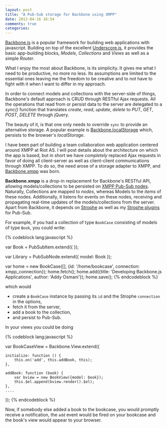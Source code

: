 ```yaml
---
layout: post
title: "A Pub-Sub storage for Backbone using XMPP"
date: 2012-04-16 16:54
comments: true
categories:
---
```


[Backbone.js](http://documentcloud.github.com/backbone/) is a popular framework for building web applications with javascript. Building on top of the excellent [Underscore.js](http://documentcloud.github.com/underscore), it provides the basic app-building blocks, *Models*, *Collections* and *Views* as well as a simple *Router*.

What I enjoy the most about Backbone, is its simplicity. It gives me what I need to be productive, no more no less. Its assumptions are limited to the essential ones leaving me the freedom to be creative and to not have to fight with it when I want to differ in my approach.

In order to connect models and collections with the server-side of things, Backbone's default approach is CRUD through RESTful Ajax requests. All the operations that read from or persist data to the server are delegated to a *sync()* function that translates *create*, *read*, *update*, *delete* to *PUT*, *GET*, *POST*, *DELETE* through jQuery.

The beauty of it, is that one only needs to override `sync` to provide an alternative storage. A popular example is [Backbone.localStorage](https://github.com/jeromegn/Backbone.localStorage) which, persists to the browser's *localStorage*.

I have been part of building a team collaboration web application centered around XMPP at Riot AS. I will post details about the architecture on which the app is based, but in short we have *completely* replaced Ajax requests in favor of doing all client-server as well as client-client communications through XMPP. To do so, the need arose of a storage adapter to XMPP, and [Backbone.xmpp](https://github.com/ggozad/Backbone.xmpp) was born.

**Backbone.xmpp** is a drop-in replacement for Backbone's RESTful API, allowing models/collections to be persisted on [XMPP Pub-Sub nodes](http://xmpp.org/extensions/xep-0060.html). Naturally, Collections are mapped to *nodes*, whereas Models to the *items* of these nodes. Additionally, it listens for events on these nodes, receiving and propagating real-time updates of the models/collections from the server. Apart from Backbone, it depends on [Strophe](http://github.com/metajack/strophejs) as well as my [Strophe plugins](http://github.com/ggozad/strophe.plugins) for Pub-Sub.

For example, if you had a collection of type `BookCase` consisting of models of type `Book`, you could write:


{% codeblock lang:javascript %}

var Book = PubSubItem.extend({
});

var Library = PubSubNode.extend({
    model: Book
});

var home = new BookCase([], {id: '/home/bookcase', connection: xmpp_connection});
home.fetch();
home.add({title: 'Developing Backbone.js Applications', author: 'Addy Osmani'});
home.save();
{% endcodeblock %}

which would

 * create a `BookCase` instance by passing its `id` and the Strophe `connection` in the options,
 * fetch it from the server,
 * add a book to the collection,
 * and persist to Pub-Sub.

 In your views you could be doing

{% codeblock lang:javascript %}

var BookCaseView = Backbone.View.extend({

    initialize: function () {
        this.on('add', this.addBook, this);
    },

    addBook: function (book) {
        var bview = new BookView({model: book});
        this.$el.append(bview.render().$el);
    },
    ....
});
{% endcodeblock %}

Now, if somebody else added a book to the bookcase, you would promptly receive a notification, the `add` event would be fired on your bookcase and the book's view would appear to your browser.
